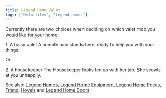 ```yaml
---
title: Legend Home Valet
tags: ["Help files", "Legend_homes"]
---
```

Currently there are two choices when deciding on which valet mob you
would like for your home:

1\. A fussy valet A humble man stands here, ready to help you with your
things.

Or..

2\. A housekeeper The Housekeeper looks fed up with her job. She scowls
at you unhappily.

See also: [Legend Homes](Legend_Homes "wikilink"), [Legend Home
Equipment](Legend_Home_Equipment "wikilink"), [Legend Home
Prices](Legend_Home_Prices "wikilink"), [Friend](Friend "wikilink"),
[Hovels](Hovels "wikilink") and [Legend Home
Doors](Legend_Home_Doors "wikilink")
